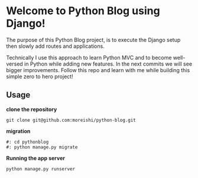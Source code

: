 # Welcome to Python Blog using Django!

The purpose of this Python Blog project, is to execute the Django setup then slowly add routes and applications.

Technically I use this approach to learn Python MVC and to become well-versed in Python while adding new features. In the next commits we will see bigger improvements. Follow this repo and learn with me while building this simple zero to hero project!

## Usage

**clone the repository**
``` 
git clone git@github.com:moreishi/python-blog.git
```
**migration**
```
#: cd pythonblog
#: python manage.py migrate
```
**Running the app server**
```
python manage.py runserver
```

